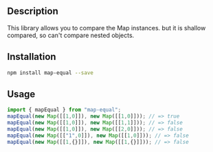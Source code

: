 ## Description
This library allows you to compare the Map instances.
but it is shallow compared, so can't compare nested objects.

## Installation
```bash
npm install map-equal --save
```

## Usage
```ts
import { mapEqual } from "map-equal";
mapEqual(new Map([[1,0]]), new Map([[1,0]])); // => true
mapEqual(new Map([[1,0]]), new Map([[1,1]])); // => false
mapEqual(new Map([[1,0]]), new Map([[2,0]])); // => false
mapEqual(new Map([["1",0]]), new Map([[1,0]])); // => false
mapEqual(new Map([[1,{}]]), new Map([[1,{}]])); // => false
```

